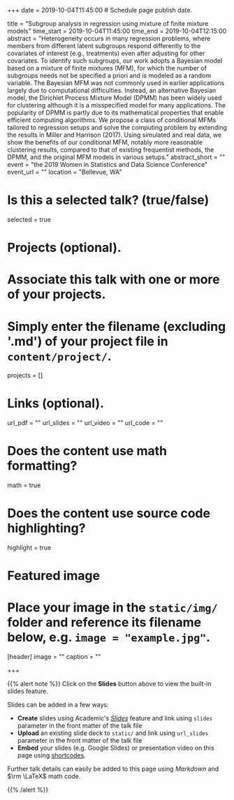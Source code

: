 +++
date = 2019-10-04T11:45:00 # Schedule page publish date.

title = "Subgroup analysis in regression using mixture of finite mixture models"
time_start = 2019-10-04T11:45:00
time_end = 2019-10-04T12:15:00
abstract = "Heterogeneity occurs in many regression problems, where members from different latent subgroups respond differently to the covariates of interest (e.g., treatments) even after adjusting for other covariates. To identify such subgroups, our work adopts a Bayesian model based on a mixture of finite mixtures (MFM), for which the number of subgroups needs not be specified a priori and is modeled as a random variable. The Bayesian MFM was not commonly used in earlier applications largely due to computational difficulties. Instead, an alternative Bayesian model, the Dirichlet Process Mixture Model (DPMM) has been widely used for clustering although it is a misspecified model for many applications. The popularity of DPMM is partly due to its mathematical properties that enable efficient computing algorithms. We propose a class of conditional MFMs tailored to regression setups and solve the computing problem by extending the results in Miller and Harrison (2017). Using simulated and real data, we show the benefits of our conditional MFM, notably more reasonable clustering results, compared to that of existing frequentist methods, the DPMM, and the original MFM models in various setups."
abstract_short = ""
event = "the 2019 Women in Statistics and Data Science Conference"
event_url = ""
location = "Bellevue, WA"

# Is this a selected talk? (true/false)
selected = true

# Projects (optional).
#   Associate this talk with one or more of your projects.
#   Simply enter the filename (excluding '.md') of your project file in `content/project/`.
projects = []

# Links (optional).
url_pdf = ""
url_slides = ""
url_video = ""
url_code = ""

# Does the content use math formatting?
math = true

# Does the content use source code highlighting?
highlight = true

# Featured image
# Place your image in the `static/img/` folder and reference its filename below, e.g. `image = "example.jpg"`.
[header]
image = ""
caption = ""

+++



{{% alert note %}}
Click on the **Slides** button above to view the built-in slides feature.

Slides can be added in a few ways:

- **Create** slides using Academic's [*Slides*](https://sourcethemes.com/academic/docs/managing-content/#create-slides) feature and link using `slides` parameter in the front matter of the talk file
- **Upload** an existing slide deck to `static/` and link using `url_slides` parameter in the front matter of the talk file
- **Embed** your slides (e.g. Google Slides) or presentation video on this page using [shortcodes](https://sourcethemes.com/academic/docs/writing-markdown-latex/).

Further talk details can easily be added to this page using *Markdown* and $\rm \LaTeX$ math code.

{{% /alert %}}
